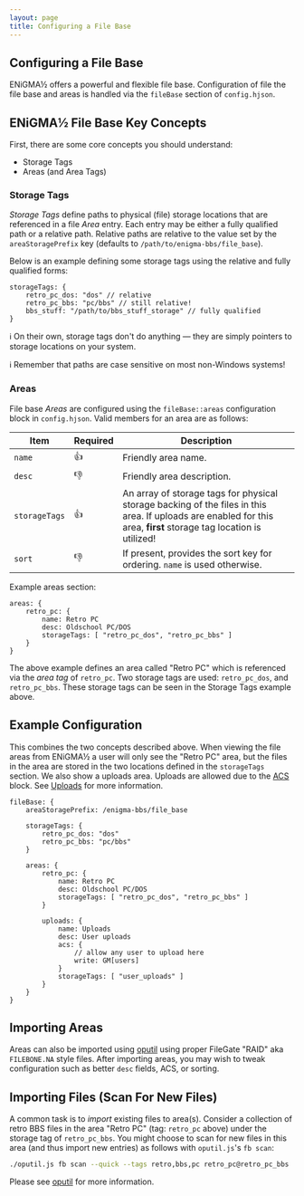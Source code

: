```yaml
---
layout: page
title: Configuring a File Base
---
```

## Configuring a File Base
ENiGMA½ offers a powerful and flexible file base. Configuration of file the file base and areas is handled via the `fileBase` section of `config.hjson`. 

## ENiGMA½ File Base Key Concepts
First, there are some core concepts you should understand:
* Storage Tags
* Areas (and Area Tags)

### Storage Tags
*Storage Tags* define paths to physical (file) storage locations that are referenced in a file *Area* entry. Each entry may be either a fully qualified path or a relative path. Relative paths are relative to the value set by the `areaStoragePrefix` key (defaults to `/path/to/enigma-bbs/file_base`). 

Below is an example defining some storage tags using the relative and fully qualified forms:

```hjson
storageTags: {
	retro_pc_dos: "dos" // relative
	retro_pc_bbs: "pc/bbs" // still relative!
	bbs_stuff: "/path/to/bbs_stuff_storage" // fully qualified
}
```

:information_source: On their own, storage tags don't do anything — they are simply pointers to storage locations on your system.

:information_source: Remember that paths are case sensitive on most non-Windows systems!

### Areas
File base *Areas* are configured using the `fileBase::areas` configuration block in `config.hjson`. Valid members for an area are as follows:

| Item | Required | Description |
|--------|---------------|------------------|
| `name` | :+1: | Friendly area name. |
| `desc` | :-1: | Friendly area description. |
| `storageTags` | :+1: | An array of storage tags for physical storage backing of the files in this area. If uploads are enabled for this area, **first** storage tag location is utilized! |
| `sort` | :-1: | If present, provides the sort key for ordering. `name` is used otherwise. |

Example areas section:

```hjson
areas: {
	retro_pc: {
		name: Retro PC
		desc: Oldschool PC/DOS
		storageTags: [ "retro_pc_dos", "retro_pc_bbs" ]
	}
}
```
The above example defines an area called "Retro PC" which is referenced via the *area tag* of `retro_pc`. Two storage tags are used: `retro_pc_dos`, and `retro_pc_bbs`. These storage tags can be seen in the Storage Tags example above.

## Example Configuration
This combines the two concepts described above. When viewing the file areas from ENiGMA½ a user will only see the "Retro PC" area, but the files in the area are stored in the two locations defined in the `storageTags` section. We also show a uploads area. Uploads are allowed due to the [ACS](acs.md) block. See [Uploads](uploads.md) for more information.

```hjson
fileBase: {
	areaStoragePrefix: /enigma-bbs/file_base

	storageTags: {
		retro_pc_dos: "dos"
		retro_pc_bbs: "pc/bbs"
	}

	areas: {
		retro_pc: {
			name: Retro PC
			desc: Oldschool PC/DOS
			storageTags: [ "retro_pc_dos", "retro_pc_bbs" ]
		}

		uploads: {
			name: Uploads
			desc: User uploads
			acs: {
				// allow any user to upload here
				write: GM[users]
			}
			storageTags: [ "user_uploads" ]
		}
	}
}
```

## Importing Areas
Areas can also be imported using [oputil](/docs/admin/oputil.md) using proper FileGate "RAID" aka `FILEBONE.NA` style files. After importing areas, you may wish to tweak configuration such as better `desc` fields, ACS, or sorting.

## Importing Files (Scan For New Files)
A common task is to *import* existing files to area(s). Consider a collection of retro BBS files in the area "Retro PC" (tag: `retro_pc` above) under the storage tag of `retro_pc_bbs`. You might choose to scan for new files in this area (and thus import new entries) as follows with `oputil.js`'s `fb scan`:

```bash
./oputil.js fb scan --quick --tags retro,bbs,pc retro_pc@retro_pc_bbs
```

Please see [oputil](/docs/admin/oputil.md) for more information.

